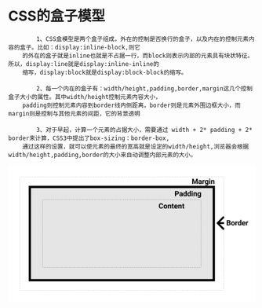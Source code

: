 # CSS的盒子模型

    
            1、CSS盒模型是两个盒子组成，外在的控制是否换行的盒子，以及内在的控制元素内容的盒子。比如：display:inline-block,则它
        的外在的盒子就是inline也就是不占据一行，而block则表示内部的元素具有块状特征。所以，display:line就是display:inline-inline的
        缩写，display:block就是display:block-block的缩写。
        
            2、每一个内在的盒子有：width/height,padding,border,margin这几个控制盒子大小的属性。其中width/height控制元素内容大小，
        padding则控制元素内容到border线内侧距离，border则是元素外围边框大小，而margin则是控制与其他元素的间距，它的背景透明

            3、对于早起，计算一个元素的占据大小，需要通过 width + 2* padding + 2* border来计算，CSS3中提出了box-sizing：border-box,
        通过这样的设置，就可以使元素的最终的宽高就是设定的width/height,浏览器会根据width/height,padding,border的大小来自动调整内部元素的大小。

![图片](img.png)

